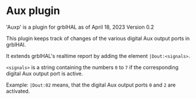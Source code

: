 # Aux plugin

'Auxp' is a plugin for grblHAL as of April 18, 2023 Version 0.2

This plugin keeps track of changes of the various digital Aux output ports in grblHAl. 

It extends grblHAL's realtime report by adding the element `|Dout:<signals>`.

`<signals>` is a string containing the numbers `0` to `7` if the corresponding digital Aux output port is active.

Example: `|Dout:02` means, that the digital Aux output ports `0` and `2` are activated.
